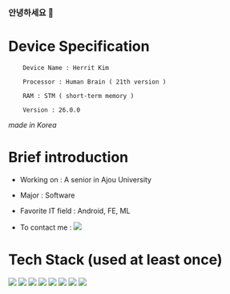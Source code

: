 ### 안녕하세요 👋

<!--
**ekfaktldk11/ekfaktldk11** is a ✨ _special_ ✨ repository because its `README.md` (this file) appears on your GitHub profile.

Here are some ideas to get you started:

- 🔭 I’m currently working on ...
- 🌱 I’m currently learning ...
- 👯 I’m looking to collaborate on ...
- 🤔 I’m looking for help with ...
- 💬 Ask me about ...
- 📫 How to reach me: ...
- 😄 Pronouns: ...
- ⚡ Fun fact: ...
-->
# Device Specification

        Device Name : Herrit Kim

        Processor : Human Brain ( 21th version )

        RAM : STM ( short-term memory )

        Version : 26.0.0
        
*made in Korea*

# Brief introduction

- Working on : A senior in Ajou University 

- Major : Software

- Favorite IT field : Android, FE, ML

- To contact me :   <a href="mailto:ekfaktldk11@gmail.com" target="_blank"><img src="https://img.shields.io/badge/Gmail-EA4335?style=flat-square&logo=Gmail&logoColor=white"/></a>

# Tech Stack (used at least once)
<a href="https://ko.reactjs.org/" target="_blank"><img src="https://img.shields.io/badge/React-61DAFB?style=flat-square&logo=React&logoColor=white"/></a>  <a href="https://reactnative.dev/" target="_blank"><img src="https://img.shields.io/badge/ReactNative-61DAFB?style=flat-square&logo=React&logoColor=white"/></a>  <a href="https://developer.mozilla.org/ko/docs/Web/JavaScript" target="_blank"><img src="https://img.shields.io/badge/JavaScript-F7DF1E?style=flat-square&logo=Javascript&logoColor=white"/></a>  <a href="https://developer.mozilla.org/ko/docs/Web/CSS" target="_blank"><img src="https://img.shields.io/badge/CSS-1572B6?style=flat-square&logo=CSS3&logoColor=white"/></a>  <a href="https://developer.mozilla.org/ko/docs/Web/HTML" target="_blank"><img src="https://img.shields.io/badge/HTML-E34F26?style=flat-square&logo=HTML5&logoColor=white"/></a>  <a href="https://nodejs.org/ko/" target="_blank"><img src="https://img.shields.io/badge/NodeJs-339933?style=flat-square&logo=Node.js&logoColor=white"/></a>  <a href="https://expressjs.com/" target="_blank"><img src="https://img.shields.io/badge/ExpressJs-000000?style=flat-square&logo=Express&logoColor=white"/></a>  <a href="https://www.python.org/" target="_blank"><img src="https://img.shields.io/badge/Python-3776AB?style=flat-square&logo=Python&logoColor=white"/></a>  

